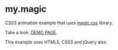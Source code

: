 # my.magic
CSS3 animation example that uses <a href="https://github.com/miniMAC/magic">magic.css</a> library.

Take a look: <a href="http://u123.somee.com/my.magic.css/my.magic.html">DEMO PAGE</a>.

This example uses HTML5, CSS3 and jQuery also.
